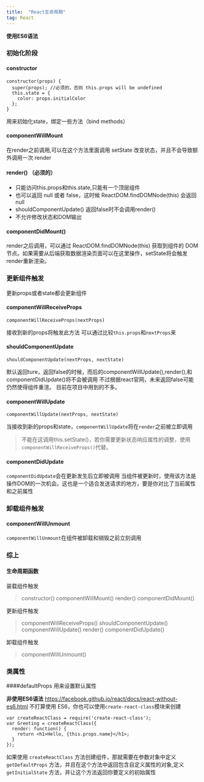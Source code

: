 ```yaml
---
title:  "React生命周期"
tag: React
---
```

**使用ES6语法**
### 初始化阶段
#### constructor

	constructor(props) {
	  super(props); //必须的，否则 this.props will be undefined
	  this.state = {
	    color: props.initialColor
	  };
	}
用来初始化state，绑定一些方法（bind methods）
<!-- more -->
#### componentWillMount
在render之前调用,可以在这个方法里面调用 setState 改变状态，并且不会导致额外调用一次 render
#### render() （必须的）
* 只能访问this.props和this.state,只能有一个顶层组件
* 也可以返回 null 或者 false，这时候 ReactDOM.findDOMNode(this) 会返回 null
*  shouldComponentUpdate() 返回false时不会调用render()
*  不允许修改状态和DOM输出

#### componentDidMount()
render之后调用，可以通过 ReactDOM.findDOMNode(this) 获取到组件的 DOM 节点。如果需要从后端获取数据渲染页面可以在这里操作，setState将会触发render重新渲染。
### 更新组件触发
更新props或者state都会更新组件
#### componentWillReceiveProps
	componentWillReceiveProps(nextProps)
接收到新的props将触发此方法
可以通过比较`this.props`和`nextProps`来
#### shouldComponentUpdate
	shouldComponentUpdate(nextProps, nextState)
默认返回ture，返回false的时候，而后的componentWillUpdate(),render(),和 componentDidUpdate()将不会被调用
不过根据react官网，未来返回false可能仍然使得组件重渲。
目前在项目中用到的不多。
#### componentWillUpdate
	componentWillUpdate(nextProps, nextState)
当接收到新的props和state，`componentWillUpdate`将在`render`之前被立即调用
>不能在这调用this.setState()，若你需要更新状态响应属性的调整，使用`componentWillReceiveProps()`代替。

#### componentDidUpdate
`componentDidUpdate`会在更新发生后立即被调用
当组件被更新时，使用该方法是操作DOM的一次机会。这也是一个适合发送请求的地方，要是你对比了当前属性和之前属性
### 卸载组件触发
#### componentWillUnmount
`componentWillUnmount`在组件被卸载和销毁之前立刻调用
### 综上
#### 生命周期函数
装载组件触发
>constructor()
componentWillMount()
render()
componentDidMount()

更新组件触发
>componentWillReceiveProps()
shouldComponentUpdate()
componentWillUpdate()
render()
componentDidUpdate()

卸载组件触发
>componentWillUnmount()

### 类属性
####defaultProps
用来设置默认属性

**非使用ES6语法**
<https://facebook.github.io/react/docs/react-without-es6.html>
不打算使用 ES6，你也可以使用`create-react-class`模块来创建

	var createReactClass = require('create-react-class');
	var Greeting = createReactClass({
	  render: function() {
	    return <h1>Hello, {this.props.name}</h1>;
	  }
	});

如果使用 `createReactClass` 方法创建组件，那就需要在参数对象中定义 `getDefaultProps` 方法，并且在这个方法中返回包含自定义属性的对象,定义`getInitialState` 方法，并让这个方法返回你要定义的初始属性
